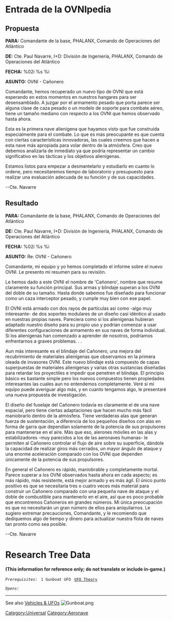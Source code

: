 # Entrada de la OVNIpedia

## Propuesta

**PARA:** Comandante de la base, PHALANX, Comando de Operaciones del
Atlántico

**DE:** Cte. Paul Navarre, I+D: División de Ingeniería, PHALANX, Comando
de Operaciones del Atlántico

**FECHA:** %02i %s %i

**ASUNTO:** OVNI - Cañonero

Comandante, hemos recuperado un nuevo tipo de OVNI que está esperando en
estos momentos en nuestros hangares para ser desensamblado. A juzgar por
el armamento pesado que porta parece ser alguna clase de caza pesado o
un modelo de soporte para combate aéreo, tiene un tamaño mediano con
respecto a los OVNI que hemos observado hasta ahora.

Esta es la primera nave alienígena que hayamos visto que fue construida
especialmente para el combate. Lo que es más preocupante es que cuenta
con ciertas características innovadoras, las cuales creemos que hacen a
esta nave más apropiada para volar dentro de la atmósfera. Creo que
debemos analizarla de inmediato ya que podría representar un cambio
significativo en las tácticas y los objetivos alienígenas.

Estamos listos para empezar a desmantelarlo y estudiarlo en cuanto lo
ordene, pero necesitaremos tiempo de laboratorio y presupuesto para
realizar una evaluación adecuada de su función y de sus capacidades.

--Cte. Navarre

## Resultado

**PARA:** Comandante de la base, PHALANX, Comando de Operaciones del
Atlántico

**DE:** Cte. Paul Navarre, I+D: División de Ingeniería, PHALANX, Comando
de Operaciones del Atlántico

**FECHA:** %02i %s %i

**ASUNTO:** Re: OVNI - Cañonero

Comandante, mi equipo y yo hemos completado el informe sobre el nuevo
OVNI. Le presento mi resumen para su revisión.

Le hemos dado a este OVNI el nombre de 'Cañonero', nombre que resume
claramente su función principal. Sus armas y blindaje superan a los OVNI
del doble de su tamaño. Hasta donde sabemos fue diseñado para funcionar
como un caza interceptor pesado, y cumple muy bien con ese papel.

El OVNI está armado con dos rayos de partículas así como -algo muy
interesante- de dos soportes modulares de un diseño casi idéntico al
usado en nuestras propias naves. Pareciera como si los alienígenas
hubieran adaptado nuestro diseño para su propio uso y podrían comenzar a
usar diferentes configuraciones de armamento en sus naves de forma
individual. Si los alienígenas han comenzado a aprender de nosotros,
podríamos enfrentarnos a graves problemas. . .

Aun más interesante es el blindaje del Cañonero, una mejora del
recubrimiento de materiales alienígenas que observamos en la primera
oleada de invasores OVNI. Este nuevo blindaje está compuesto de capas
superpuestas de materiales alienígenas y varias otras sustancias
diseñadas para retardar los proyectiles e impedir que penetren el
blindaje. El principio básico es bastante simple pero los nuevos
compuestos tienen propiedades interesantes las cuales aun no entendemos
completamente. Veré si mi equipo puede averiguar algo más, y en cuanto
tengamos algo, le presentaré una nueva propuesta de investigación.

El diseño del fuselaje del Cañonero todavía es claramente el de una nave
espacial, pero tiene ciertas adaptaciones que hacen mucho más fácil
maniobrarlo dentro de la atmósfera. Tiene verdaderas alas que generan
fuerza de sustentación, a diferencia de los pequeños diseños con alas en
forma de garra que dependían solamente de la potencia de sus propulsores
para mantenerse en el aire. Más que eso, alerones móviles en las alas y
estabilizadores -muy parecidos a los de las aeronaves humanas- le
permiten al Cañonero controlar el flujo de aire sobre su superficie,
dándole la capacidad de realizar giros más cerrados, un mayor ángulo de
ataque y una enorme aceleración comparado con los OVNI que dependen
únicamente de la potencia de sus propulsores.

En general el Cañonero es rápido, maniobrable y completamente mortal.
Parece superar a los OVNI observados hasta ahora en cada aspecto; es más
rápido, más resistente, está mejor armado y es más ágil. El único punto
positivo es que se necesitaría tres o cuatro veces más material para
construir un Cañonero comparado con una pequeña nave de ataque y el
doble de combustible para mantenerlo en el aire, así que es poco
probable que encontremos Cañoneros en grandes números. Mi única
preocupación es que no necesitarán un gran número de ellos para
aniquilarnos. Le sugiero extremar precauciones, Comandante, y le
recomiendo que dediquemos algo de tiempo y dinero para actualizar
nuestra flota de naves tan pronto como sea posible.

--Cte. Navarre

# Research Tree Data

**(This information for reference only; do not translate or include
in-game.)**

*`Prerequisites:`*
` 1 Gunboat UFO`
` `[`UFO Theory`](Research/UFO_Theory "wikilink")

*`Opens:`*

------------------------------------------------------------------------

See also [Vehicles & UFOs](Vehicles_&_UFOs "wikilink")
![](Gunboat.png "Gunboat.png")

[Category:Universal](Category:Universal "wikilink")
[Category:Aeronave](Category:Aeronave "wikilink")